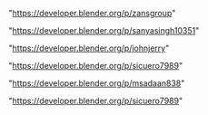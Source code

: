 "https://developer.blender.org/p/zansgroup"

"https://developer.blender.org/p/sanyasingh10351"

"https://developer.blender.org/p/johnjerry"

"https://developer.blender.org/p/sicuero7989"

"https://developer.blender.org/p/msadaan838"

 
"https://developer.blender.org/p/sicuero7989"


 
